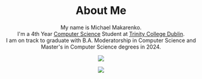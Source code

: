 <div align="center">
  
  # About Me
  
  My name is Michael Makarenko.  
  I'm a 4th Year [Computer Science](https://www.tcd.ie/courses/undergraduate/courses/computer-science) Student at [Trinity College Dublin](https://www.tcd.ie).  
  I am on track to graduate with B.A. Moderatorship in Computer Science and Master's in Computer Science degrees in 2024.
  
  ![](https://github-readme-stats.vercel.app/api?username=Zugidor&show_icons=true&theme=algolia&line_height=27.5)
  
  [![](https://img.shields.io/badge/B.A.(Mod)%20+%20Master's%20Computer%20Science-TCD%202019--2024-brightgreen)](https://www.tcd.ie/courses/undergraduate/courses/computer-science)
  
</div>
